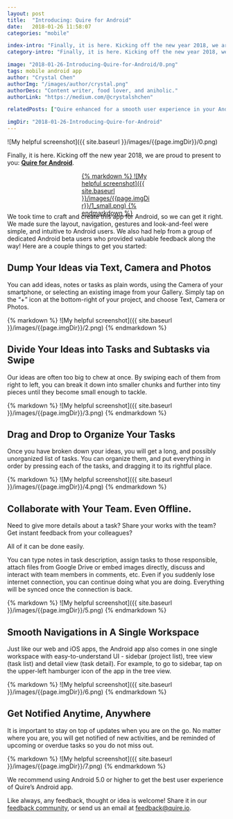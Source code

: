 ```yaml
---
layout: post
title:  "Introducing: Quire for Android"
date:   2018-01-26 11:58:07
categories: "mobile"

index-intro: "Finally, it is here. Kicking off the new year 2018, we are proud to present to you: Quire for Android. We took time to craft and create this app for Android, so we can get it right. We made sure the layout, navigation, gestures and look-and-feel were simple..."
category-intro: "Finally, it is here. Kicking off the new year 2018, we are proud to present to you: Quire for Android. We took time to craft and create this app for Android, so we can get it right..."

image: "2018-01-26-Introducing-Quire-for-Android/0.png"
tags: mobile android app
author: "Crystal Chen"
authorImg: "/images/author/crystal.png"
authorDesc: "Content writer, food lover, and aniholic."
authorLink: "https://medium.com/@crystalshchen"

relatedPosts: ["Quire enhanced for a smooth user experience in your Android browser, even offline!", "Snap your ideas! Introducing Quire for iOS"]

imgDir: "2018-01-26-Introducing-Quire-for-Android"
---
```



![My helpful screenshot]({{ site.baseurl }}/images/{{page.imgDir}}/0.png)

Finally, it is here. Kicking off the new year 2018, we are proud to present to you: **[Quire for Android](https://play.google.com/store/apps/details?id=io.quire.app)**.

<div style="max-width: 161px; max-height: 48px; margin: 0 auto; margin-bottom: 45px">
<a href="https://play.google.com/store/apps/details?id=io.quire.app" target="_blank">{% markdown %}
![My helpful screenshot]({{ site.baseurl }}/images/{{page.imgDir}}/1_small.png)
{% endmarkdown %}</a>
</div>

We took time to craft and create this app for Android, so we can get it right. We made sure the layout, navigation, gestures and look-and-feel were simple, and intuitive to Android users. We also had help from a group of dedicated Android beta users who provided valuable feedback along the way!
Here are a couple things to get you started:

## Dump Your Ideas via Text, Camera and Photos

You can add ideas, notes or tasks as plain words, using the Camera of your smartphone, or selecting an existing image from your Gallery.
Simply tap on the “+” icon at the bottom-right of your project, and choose Text, Camera or Photos.

<div style="max-width: 650px; max-height: 593px; margin: 0 auto;">
{% markdown %}
![My helpful screenshot]({{ site.baseurl }}/images/{{page.imgDir}}/2.png)
{% endmarkdown %}
</div>

## Divide Your Ideas into Tasks and Subtasks via Swipe

Our ideas are often too big to chew at once.
By swiping each of them from right to left, you can break it down into smaller chunks and further into tiny pieces until they become small enough to tackle.

<div style="max-width: 650px; max-height: 593px; margin: 0 auto;">
{% markdown %}
![My helpful screenshot]({{ site.baseurl }}/images/{{page.imgDir}}/3.png)
{% endmarkdown %}
</div>

## Drag and Drop to Organize Your Tasks

Once you have broken down your ideas, you will get a long, and possibly unorganized list of tasks.
You can organize them, and put everything in order by pressing each of the tasks, and dragging it to its rightful place.

<div style="max-width: 650px; max-height: 593px; margin: 0 auto;">
{% markdown %}
![My helpful screenshot]({{ site.baseurl }}/images/{{page.imgDir}}/4.png)
{% endmarkdown %}
</div>

## Collaborate with Your Team. Even Offline.

Need to give more details about a task? Share your works with the team? Get instant feedback from your colleagues?

All of it can be done easily.

You can type notes in task description, assign tasks to those responsible, attach files from Google Drive or embed images directly, discuss and interact with team members in comments, etc.
Even if you suddenly lose internet connection, you can continue doing what you are doing. Everything will be synced once the connection is back.

<div style="max-width: 650px; max-height: 593px; margin: 0 auto;">
{% markdown %}
![My helpful screenshot]({{ site.baseurl }}/images/{{page.imgDir}}/5.png)
{% endmarkdown %}
</div>

## Smooth Navigations in A Single Workspace

Just like our web and iOS apps, the Android app also comes in one single workspace with easy-to-understand UI - sidebar (project list), tree view (task list) and detail view (task detail).
For example, to go to sidebar, tap on the upper-left hamburger icon of the app in the tree view.

<div style="max-width: 650px; max-height: 593px; margin: 0 auto;">
{% markdown %}
![My helpful screenshot]({{ site.baseurl }}/images/{{page.imgDir}}/6.png)
{% endmarkdown %}
</div>

## Get Notified Anytime, Anywhere

It is important to stay on top of updates when you are on the go.
No matter where you are, you will get notified of new activities, and be reminded of upcoming or overdue tasks so you do not miss out.

<div style="max-width: 650px; max-height: 593px; margin: 0 auto;">
{% markdown %}
![My helpful screenshot]({{ site.baseurl }}/images/{{page.imgDir}}/7.png)
{% endmarkdown %}
</div>

We recommend using Android 5.0 or higher to get the best user experience of Quire’s Android app.

Like always, any feedback, thought or idea is welcome! Share it in our [feedback community](https://quire.io/w/Quire_Feedbacks/), or send us an email at [feedback@quire.io](feedback@quire.io).

[jekyll]:      http://jekyllrb.com
[jekyll-gh]:   https://github.com/jekyll/jekyll
[jekyll-help]: https://github.com/jekyll/jekyll-help
